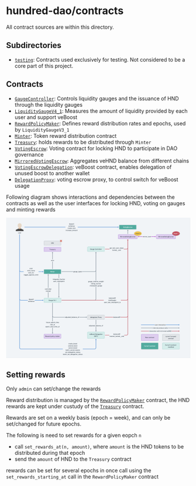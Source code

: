 # hundred-dao/contracts

All contract sources are within this directory.

## Subdirectories

* [`testing`](testing): Contracts used exclusively for testing. Not considered to be a core part of this project.

## Contracts

* [`GaugeController`](GaugeControllerV2.vy): Controls liquidity gauges and the issuance of HND through the liquidity gauges
* [`LiquidityGaugeV4_1`](LiquidityGaugeV4_1.vy): Measures the amount of liquidity provided by each user and support veBoost
* [`RewardPolicyMaker`](RewardPolicyMaker.vy): Defines reward distribution rates and epochs, used by `LiquidityGaugeV3_1`
* [`Minter`](Minter.vy): Token reward distribution contract
* [`Treasury`](Treasury.vy): holds rewards to be distributed through `Minter`
* [`VotingEscrow`](VotingEscrow.vy): Voting contract for locking HND to participate in DAO governance
* [`MirroredVotingEscrow`](MirroredVotingEscrow.vy): Aggregates veHND balance from different chains
* [`VotingEscrowDelegation`](ve-boost/VotingEscrowDelegationV2.vy): veBoost contract, enables delegation of unused boost to another wallet
* [`DelegationProxy`](ve-boost/DelegationProxy.vy): voting escrow proxy, to control switch for veBoost usage

Following diagram shows interactions and dependencies between the contracts as well as the user interfaces for 
locking HND, voting on gauges and minting rewards

![Contracts interaction diagram](diagram.png)

## Setting rewards

Only `admin` can set/change the rewards

Reward distribution is managed by the [`RewardPolicyMaker`](RewardPolicyMaker.vy) contract, the HND rewards are kept under custudy
of the [`Treasury`](Treasury.vy) contract. 

Rewards are set on a weekly basis (epoch = week), and can only be set/changed for future epochs.

The following is need to set rewards for a given eopch `n`

* call `set_rewards_at(n, amount)`, where `amount` is the HND tokens to be distributed during that epoch
* send the `amount` of HND to the `Treasury` contract

rewards can be set for several epochs in once call using the `set_rewards_starting_at` call in the `RewardPolicyMaker` contract


